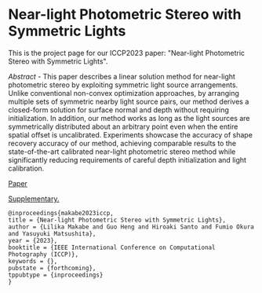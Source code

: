 # Near-light Photometric Stereo with Symmetric Lights
This is the project page for our ICCP2023 paper: "Near-light Photometric Stereo with Symmetric Lights".


*Abstract* - This paper describes a linear solution method for near-light photometric stereo by exploiting symmetric light source arrangements. Unlike conventional non-convex optimization approaches, by arranging multiple sets of symmetric nearby light source pairs, our method derives a closed-form solution for surface normal and depth without requiring initialization. In addition, our method works as long as the light sources are symmetrically distributed about an arbitrary point even when the entire spatial offset is uncalibrated. Experiments showcase the accuracy of shape recovery accuracy of our method, achieving comparable results to the state-of-the-art calibrated near-light photometric stereo method while significantly reducing requirements of careful depth initialization and light calibration.

[Paper](https://drive.google.com/file/d/12XK-lINLWDxofiLvPqnhD5cVbbCdUHt4/view?usp=sharing)

[Supplementary.](https://drive.google.com/file/d/17PwXmgkpC_3exveSLr8Qh-AZMeaHcZNA/view?usp=sharing)

```
@inproceedings{makabe2023iccp,
title = {Near-light Photometric Stereo with Symmetric Lights},
author = {Lilika Makabe and Guo Heng and Hiroaki Santo and Fumio Okura and Yasuyuki Matsushita},
year = {2023},
booktitle = {IEEE International Conference on Computational Photography (ICCP)},
keywords = {},
pubstate = {forthcoming},
tppubtype = {inproceedings}
}
```

